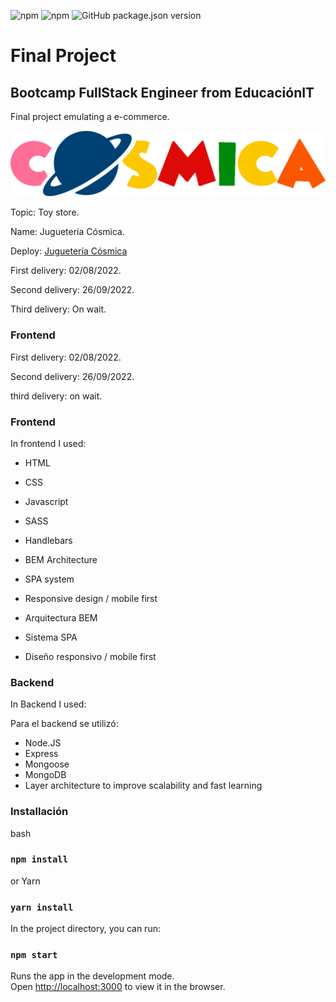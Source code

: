 ![npm](https://img.shields.io/npm/v/npm?color=green)  ![npm](https://img.shields.io/npm/v/express?label=express&logo=Express)  ![GitHub package.json version](https://img.shields.io/github/package-json/v/migmm/e-commerce)

# Final Project
## Bootcamp FullStack Engineer from __EducaciónIT__ 
Final project emulating a e-commerce.


 <img src="https://github.com/migmm/e-commerce/blob/main/public/img/logocolor.png" alt="Logo"/>
 
 
Topic: Toy store.

Name: Juguetería Cósmica.

Deploy: [Juguetería Cósmica](https://cosmica.cyclic.app/)


First delivery: 02/08/2022.

Second delivery: 26/09/2022.

Third delivery: On wait.

### Frontend

First delivery: 02/08/2022.

Second delivery: 26/09/2022.

third delivery: on wait.

### Frontend

In frontend I used:

- HTML
- CSS
- Javascript
- SASS
- Handlebars
- BEM Architecture
- SPA system
- Responsive design / mobile first

- Arquitectura BEM
- Sistema SPA
- Diseño responsivo / mobile first

### Backend


In Backend I used:

Para el backend se utilizó:


- Node.JS
- Express
- Mongoose
- MongoDB
- Layer architecture to improve scalability and fast learning


### Installación

bash
### `npm install` 


or Yarn
### `yarn install` 



 In the project directory, you can run:
### `npm start`

Runs the app in the development mode.<br />
Open [http://localhost:3000](http://localhost:3000) to view it in the browser.




